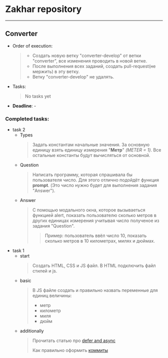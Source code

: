 # Zakhar repository

***

## Converter
+ Order of execution:
  > + Создать новую ветку "converter-develop" от ветки "converter", все изменения проводить в новой ветке. 
  > + После выполнения всех заданий, создать pull-request(не мержить) в эту ветку.
  > + Ветку "converter-develop" не удалять.
+ Tasks:
  > No tasks yet
+ **Deadline**: -

### Completed tasks:
  + task 2
      + Types
        > Задать константам начальные значения. За основную единицу взять единицу измерения "**Метр**" *(METER = 1)*. Все остальные константы будут вычисляться от основной.
      + Question
        > Написать программу, которая спрашивала бы пользователя число. Для этого отлично подойдёт функция **prompt**. (Это число нужно будет для выполнения задания "Answer").
      + Answer
        > С помощью модального окна, которое вызываеться функцией alert, показать пользователю сколько метров в других единицах измерения учитывая число полученое из задания "Question".
        > > Пример: пользователь ввёл число 10, показать сколько метров в 10 километрах, милях и дюймах.
  + task 1
      + start
        >Создать HTML, CSS и JS файл. В HTML подключить файл стилей и js.
      + basic
        >В JS файле создать и правильно назвать переменные для единиц величины:
        > + метр
        > + километр
        > + миля
        > + дюйм
      + additionally
        >Прочитать статью про [defer and async](https://learn.javascript.ru/script-async-defer)
        >
        >Как правильно оформить [коммиты](https://docs.rs.school/#/git-convention)
